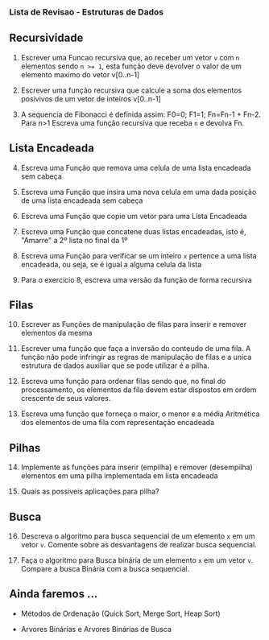 ### Lista de Revisao - Estruturas de Dados

## Recursividade 

1. Escrever uma Funcao recursiva que, ao receber um vetor `v` com `n` elementos sendo `n >= 1`, esta função deve devolver o valor de um elemento maximo do vetor v[0..n-1]

2. Escrever uma função recursiva que calcule a soma dos elementos posivivos de um vetor de inteiros v[0..n-1]

3. A sequencia de Fibonacci é definida assim: F0=0; F1=1; Fn=Fn-1 + Fn-2. Para n>1 Escreva uma função recursiva que receba `n` e devolva Fn.

## Lista Encadeada

4. Escreva uma Função que remova uma celula de uma lista encadeada sem cabeça

5. Escreva uma Função que insira uma nova celula em uma dada posição de uma lista encadeada sem cabeça

6. Escreva uma Função que copie um vetor para uma Lista Encadeada

7. Escreva uma Função que concatene duas listas encadeadas, isto é, "Amarre" a 2º lista no final da 1º

8. Escreva uma Função para verificar se um inteiro `x` pertence a uma lista encadeada, ou seja, se é igual a alguma celula da lista

9. Para o exercicio 8, escreva uma versão da função de forma recursiva

## Filas

10. Escrever as Funções de manipulação de filas para inserir e remover elementos da mesma

11. Escrever uma função que faça a inversão do conteudo de uma fila. A função não pode infringir as regras de manipulação de filas e a unica estrutura de dados auxiliar que se pode utilizar é a pilha.

12. Escreva uma função para ordenar filas sendo que, no final do processamento, os elementos da fila devem estar dispostos em ordem crescente de seus valores.

13. Escreva uma função que forneça o maior, o menor e a média Aritmética dos elementos de uma fila com representação encadeada

## Pilhas

14. Implemente as funções para inserir (empilha) e remover (desempilha) elementos em uma pilha implementada em lista encadeada

15. Quais as possiveis aplicações para pilha?

## Busca

16. Descreva o algoritmo para busca sequencial de um elemento `x` em um vetor `v`. Comente sobre as desvantagens de realizar busca sequencial.

17. Faça o algoritmo para Busca binária de um elemento `x` em um vetor `v`. Compare a busca Binária com a busca sequencial.

## Ainda faremos ...

- Métodos de Ordenação (Quick Sort, Merge Sort, Heap Sort)

- Arvores Binárias e Arvores Binárias de Busca
